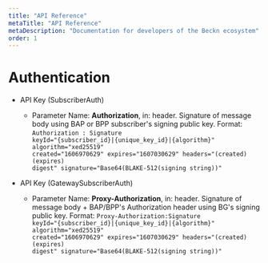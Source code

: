 ```yaml
---
title: "API Reference"
metaTitle: "API Reference"
metaDescription: "Documentation for developers of the Beckn ecosystem"
order: 1
---
```


# Authentication

* API Key (SubscriberAuth)
    - Parameter Name: **Authorization**, in: header. Signature of message body using BAP or BPP subscriber's signing public key.   Format:  <code>Authorization : Signature keyId="{subscriber_id}|{unique_key_id}|{algorithm}" algorithm="xed25519" created="1606970629" expires="1607030629" headers="(created) (expires) digest" signature="Base64(BLAKE-512(signing string))"</code>

* API Key (GatewaySubscriberAuth)
    - Parameter Name: **Proxy-Authorization**, in: header. Signature of message body + BAP/BPP's Authorization header using BG's signing public key. Format:  <code>Proxy-Authorization:Signature keyId="{subscriber_id}|{unique_key_id}|{algorithm}" algorithm="xed25519" created="1606970629" expires="1607030629" headers="(created) (expires) digest" signature="Base64(BLAKE-512(signing string))"</code>
